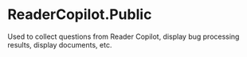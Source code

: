 # ReaderCopilot.Public
Used to collect questions from Reader Copilot, display bug processing results, display documents, etc.
